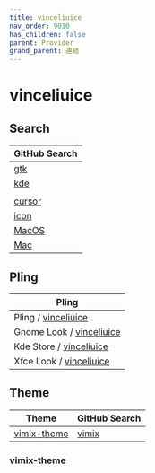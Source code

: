```yaml
---
title: vinceliuice
nav_order: 9010
has_children: false
parent: Provider
grand_parent: 連結
---
```



# vinceliuice


## Search

| GitHub Search |
| --- |
| [gtk](https://github.com/vinceliuice?tab=repositories&q=gtk&type=&language=&sort=) |
| [kde](https://github.com/vinceliuice?tab=repositories&q=kde&type=&language=&sort=) |
| |
| [cursor](https://github.com/vinceliuice?tab=repositories&q=cursor&type=&language=&sort=) |
| [icon](https://github.com/vinceliuice?tab=repositories&q=icon&type=&language=&sort=) |
| [MacOS](https://github.com/vinceliuice?tab=repositories&q=MacOS&type=&language=&sort=) |
| [Mac](https://github.com/vinceliuice?tab=repositories&q=Mac&type=&language=&sort=) |


## Pling

| Pling |
| --- |
| Pling / [vinceliuice](https://www.pling.com/u/vinceliuice) |
| Gnome Look / [vinceliuice](https://www.gnome-look.org/u/vinceliuice) |
| Kde Store / [vinceliuice](https://store.kde.org/u/vinceliuice) |
| Xfce Look / [vinceliuice](https://www.xfce-look.org/u/vinceliuice) |


## Theme

| Theme | GitHub Search |
| --- | --- |
| [vimix-theme](#vimix-theme) | [vimix](https://github.com/vinceliuice?tab=repositories&q=vimix) |


### vimix-theme

